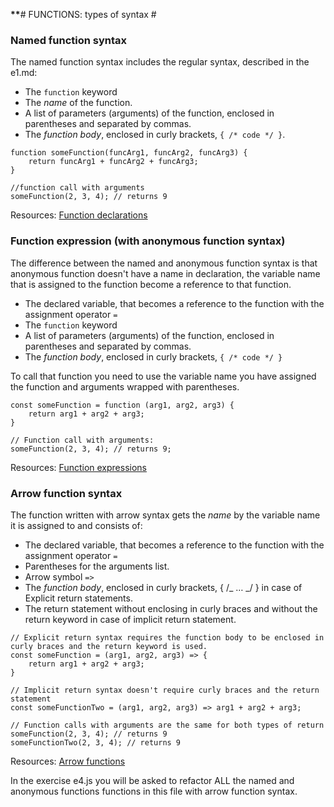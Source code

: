 ********************************\*\*********************************# FUNCTIONS: types of syntax #

### Named function syntax

The named function syntax includes the regular syntax, described in the e1.md:

- The `function` keyword
- The _name_ of the function.
- A list of parameters (arguments) of the function, enclosed in parentheses and separated by commas.
- The _function body_, enclosed in curly brackets, `{ /* code */ }`.

```JS
function someFunction(funcArg1, funcArg2, funcArg3) {
    return funcArg1 + funcArg2 + funcArg3;
}

//function call with arguments
someFunction(2, 3, 4); // returns 9
```

Resources:
[Function declarations](https://developer.mozilla.org/en-US/docs/Web/JavaScript/Guide/Functions#function_declarations)

### Function expression (with anonymous function syntax)

The difference between the named and anonymous function syntax is that anonymous function doesn't have a name in
declaration, the variable name that is assigned to the function become a reference to that function.

- The declared variable, that becomes a reference to the function with the assignment operator `=`
- The `function` keyword
- A list of parameters (arguments) of the function, enclosed in parentheses and separated by commas.
- The _function body_, enclosed in curly brackets, `{ /* code */ }`

To call that function you need to use the variable name you have assigned the function and arguments wrapped with parentheses.

```JS
const someFunction = function (arg1, arg2, arg3) {
    return arg1 + arg2 + arg3;
}

// Function call with arguments:
someFunction(2, 3, 4); // returns 9;
```

Resources:
[Function expressions](https://developer.mozilla.org/en-US/docs/Web/JavaScript/Guide/Functions#function_expressions)

### Arrow function syntax

The function written with arrow syntax gets the _name_ by the variable name it is assigned to and consists of:

- The declared variable, that becomes a reference to the function with the assignment operator `=`
- Parentheses for the arguments list.
- Arrow symbol `=>`
- The _function body_, enclosed in curly brackets, { /_ … _/ } in case of Explicit return statements.
- The return statement without enclosing in curly braces and without the return keyword in case of implicit return statement.

```JS
// Explicit return syntax requires the function body to be enclosed in curly braces and the return keyword is used.
const someFunction = (arg1, arg2, arg3) => {
    return arg1 + arg2 + arg3;
}

// Implicit return syntax doesn't require curly braces and the return statement
const someFunctionTwo = (arg1, arg2, arg3) => arg1 + arg2 + arg3;

// Function calls with arguments are the same for both types of return
someFunction(2, 3, 4); // returns 9
someFunctionTwo(2, 3, 4); // returns 9
```

Resources:
[Arrow functions](https://developer.mozilla.org/en-US/docs/Web/JavaScript/Guide/Functions#arrow_functions)

In the exercise e4.js you will be asked to refactor ALL the named and anonymous functions functions in this file
with arrow function syntax.
